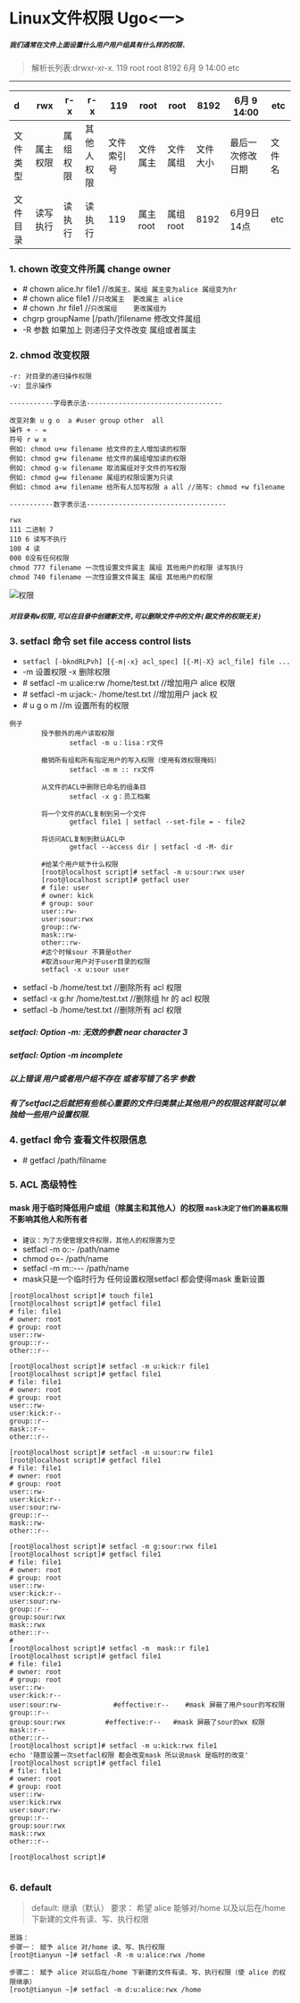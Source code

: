 Linux文件权限 Ugo<一>
===
##### `我们通常在文件上面设置什么用户用户组具有什么样的权限.`
> 解析长列表:drwxr-xr-x. 119 root root 8192 6月   9 14:00 etc
-----
|d       |rwx   |r-x     |r-x      |119      |root       |root         |8192   |6月   9 14:00   |etc |
|:-------|------|--------|---------|---------|-----------|-------------|-------|----------------|----|
|文件类型|属主权限|属组权限|其他人权限|文件索引号|文件属主    |文件属组     |文件大小|最后一次修改日期|文件名|
|文件目录|读写执行|读执行  |读执行    |119      |属主root   |属组root     |8192    |6月9日 14点    |etc  |
### 1. chown 改变文件所属 change owner
* \# chown alice.hr file1   //`改属主、属组 属主变为alice 属组变为hr `
* \# chown alice file1    //`只改属主  更改属主 alice`  
* \# chown .hr file1    //`只改属组    更改属组为`
* chgrp groupName [/path/]filename  修改文件属组
* -R 参数  如果加上 则递归子文件改变  属组或者属主
### 2. chmod 改变权限
``` shell
-r: 对目录的递归操作权限
-v: 显示操作

-----------字母表示法----------------------------------

改变对象 u g o  a #user group other  all  
操作 + - =
符号 r w x
例如: chmod u+w filename 给文件的主人增加读的权限
例如: chmod g+w filename 给文件的属组增加读的权限
例如: chmod g-w filename 取消属组对于文件的写权限
例如: chmod g=w filename 属组的权限设置为只读
例如: chmod a+w filename 给所有人加写权限 a all //简写: chmod +w filename

-----------数字表示法-----------------------------------

rwx 
111 二进制 7
110 6 读写不执行
100 4 读
000 0没有任何权限
chmod 777 filename 一次性设置文件属主 属组 其他用户的权限 读写执行
chmod 740 filename 一次性设置文件属主 属组 其他用户的权限 
```
![权限](/Image/解释.png)
##### `对目录有w权限,可以在目录中创建新文件,可以删除文件中的文件(跟文件的权限无关)`
### 3. setfacl 命令 set file access control lists
* `setfacl [-bkndRLPvh] [{-m|-x} acl_spec] [{-M|-X} acl_file] file ...`
* -m 设置权限 -x 删除权限
* \# setfacl -m u:alice:rw /home/test.txt  //增加用户 alice 权限
* \# setfacl -m u:jack:- /home/test.txt   //增加用户 jack 权
* \# u g o m //m  设置所有的权限
```shell
例子
        授予额外的用户读取权限
               setfacl -m u：lisa：r文件

        撤销所有组和所有指定用户的写入权限（使用有效权限掩码）
               setfacl -m m :: rx文件

        从文件的ACL中删除已命名的组条目
               setfacl -x g：员工档案

        将一个文件的ACL复制到另一个文件
               getfacl file1 | setfacl --set-file = - file2

        将访问ACL复制到默认ACL中
               getfacl --access dir | setfacl -d -M- dir
               
        #给某个用户赋予什么权限               
        [root@localhost script]# setfacl -m u:sour:rwx user
        [root@localhost script]# getfacl user
        # file: user
        # owner: kick
        # group: sour
        user::rw-
        user:sour:rwx
        group::rw-
        mask::rw-
        other::rw-
        #这个时候sour 不算是other
        #取消sour用户对于user目录的权限
        setfacl -x u:sour user
```
* setfacl -b /home/test.txt    //删除所有 acl 权限 
* setfacl -x g:hr /home/test.txt    //删除组 hr 的 acl 权限 
* setfacl -b /home/test.txt    //删除所有 acl 权限 

##### setfacl: Option -m: 无效的参数 near character 3
##### setfacl: Option -m incomplete
##### 以上错误 用户或者用户组不存在 或者写错了名字 参数

##### 有了setfacl之后就把有些核心重要的文件归类禁止其他用户的权限这样就可以单独给一些用户设置权限.

### 4. getfacl 命令 查看文件权限信息
* \# getfacl /path/filname
### 5. ACL 高级特性 
#### mask 用于临时降低用户或组（除属主和其他人）的权限 `mask决定了他们的最高权限`   不影响其他人和所有者 
* `建议：为了方便管理文件权限，其他人的权限置为空 `
* setfacl -m o::- /path/name 
* chmod o=- /path/name
* setfacl -m m::--- /path/name
* mask只是一个临时行为 任何设置权限setfacl 都会使得mask 重新设置  
``` Shell
[root@localhost script]# touch file1
[root@localhost script]# getfacl file1
# file: file1
# owner: root
# group: root
user::rw-
group::r--
other::r--

[root@localhost script]# setfacl -m u:kick:r file1 
[root@localhost script]# getfacl file1 
# file: file1
# owner: root
# group: root
user::rw-
user:kick:r--
group::r--
mask::r--
other::r--

[root@localhost script]# setfacl -m u:sour:rw file1 
[root@localhost script]# getfacl file1
# file: file1
# owner: root
# group: root
user::rw-
user:kick:r--
user:sour:rw-
group::r--
mask::rw-
other::r--

[root@localhost script]# setfacl -m g:sour:rwx file1 
[root@localhost script]# getfacl file1 
# file: file1
# owner: root
# group: root
user::rw-
user:kick:r--
user:sour:rw-
group::r--
group:sour:rwx
mask::rwx
other::r--
#
[root@localhost script]# setfacl -m  mask::r file1 
[root@localhost script]# getfacl file1 
# file: file1
# owner: root
# group: root
user::rw-
user:kick:r--
user:sour:rw-			  #effective:r--    #mask 屏蔽了用户sour的写权限
group::r--
group:sour:rwx			#effective:r--   #mask 屏蔽了sour的wx 权限 
mask::r--
other::r--
[root@localhost script]# setfacl -m u:kick:rwx file1  
echo '随意设置一次setfacl权限 都会改变mask 所以说mask 是临时的改变'
[root@localhost script]# getfacl file1 
# file: file1
# owner: root
# group: root
user::rw-
user:kick:rwx
user:sour:rw-
group::r--
group:sour:rwx
mask::rwx
other::r--

[root@localhost script]# 


```
### 6. default

>default: 继承（默认） 
    要求： 希望 alice 能够对/home 以及以后在/home 下新建的文件有读、写、执行权限 
    
    思路： 
    步骤一： 赋予 alice 对/home 读、写、执行权限 
    [root@tianyun ~]# setfacl -R -m u:alice:rwx /home 
       
    步骤二： 赋予 alice 对以后在/home 下新建的文件有读、写、执行权限（使 alice 的权限继承） 
    [root@tianyun ~]# setfacl -m d:u:alice:rwx /home

